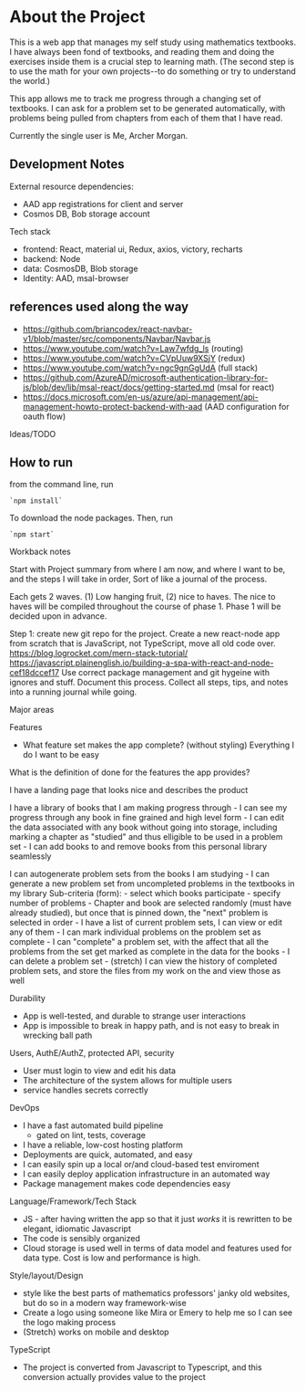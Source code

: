 # About the Project

This is a web app that manages my self study using mathematics textbooks. I have always been fond of textbooks, and reading them and doing the exercises inside them is a crucial step to learning math. (The second step is to use the math for your own projects--to do something or try to understand the world.)

This app allows me to track me progress through a changing set of textbooks. I can ask for a problem set to be generated automatically, with problems being pulled from chapters from each of them that I have read.

Currently the single user is Me, Archer Morgan.

## Development Notes

External resource dependencies:
- AAD app registrations for client and server
- Cosmos DB, Bob storage account

Tech stack

- frontend: React, material ui, Redux, axios, victory, recharts
- backend: Node
- data: CosmosDB, Blob storage
- Identity: AAD, msal-browser

## references used along the way
- https://github.com/briancodex/react-navbar-v1/blob/master/src/components/Navbar/Navbar.js
- https://www.youtube.com/watch?v=Law7wfdg_ls (routing)
- https://www.youtube.com/watch?v=CVpUuw9XSjY (redux)
- https://www.youtube.com/watch?v=ngc9gnGgUdA (full stack)
- https://github.com/AzureAD/microsoft-authentication-library-for-js/blob/dev/lib/msal-react/docs/getting-started.md (msal for react)
- https://docs.microsoft.com/en-us/azure/api-management/api-management-howto-protect-backend-with-aad (AAD configuration for oauth flow)


Ideas/TODO

## How to run

from the command line, run 

    `npm install`

To download the node packages. Then, run

    `npm start`




Workback notes

Start with Project summary from where I am now, and where I want to be, and the steps I will take in order, Sort of like a journal of the process. 

Each gets 2 waves. (1) Low hanging fruit, (2) nice to haves. The nice to haves will be compiled throughout the course of phase 1. Phase 1 will be decided upon in advance.

Step 1: create new git repo for the project. Create a new react-node app from scratch that is JavaScript, not TypeScript, move all old code over. 
https://blog.logrocket.com/mern-stack-tutorial/
https://javascript.plainenglish.io/building-a-spa-with-react-and-node-cef18dccef17
Use correct package management and git hygeine with ignores and stuff. Document this process. Collect all steps, tips, and notes into a running journal while going. 

Major areas

Features 
- What feature set makes the app complete? (without styling)
Everything I do I want to be easy

What is the definition of done for the features the app provides?

I have a landing page that looks nice and describes the product

I have a library of books that I am making progress through
    - I can see my progress through any book in fine grained and high level form
    - I can edit the data associated with any book without going into storage, including marking a chapter as "studied" and thus elligible to be used in a problem set
    - I can add books to and remove books from this personal library seamlessly

I can autogenerate problem sets from the books I am studying
    - I can generate a new problem set from uncompleted problems in the textbooks in my library
        Sub-criteria (form):
        - select which books participate
        - specify number of problems
        - Chapter and book are selected randomly (must have already studied), but once that is pinned down, the "next" problem is selected in order
    - I have a list of current problem sets, I can view or edit any of them
    - I can mark individual problems on the problem set as complete
    - I can "complete" a problem set, with the affect that all the problems from the set get marked as complete in the data for the books
    - I can delete a problem set
    - (stretch) I can view the history of completed problem sets, and store the files from my work on the and view those as well

Durability 
- App is well-tested, and durable to strange user interactions
- App is impossible to break in happy path, and is not easy to break in wrecking ball path

Users, AuthE/AuthZ, protected API, security
- User must login to view and edit his data
- The architecture of the system allows for multiple users
- service handles secrets correctly

DevOps

- I have a fast automated build pipeline
    - gated on lint, tests, coverage
- I have a reliable, low-cost hosting platform
- Deployments are quick, automated, and easy
- I can easily spin up a local or/and cloud-based test enviroment
- I can easily deploy application infrastructure in an automated way
- Package management makes code dependencies easy

Language/Framework/Tech Stack
- JS - after having written the app so that it just *works* it is rewritten to be elegant, idiomatic Javascript
- The code is sensibly organized
- Cloud storage is used well in terms of data model and features used for data type. Cost is low and performance is high. 

Style/layout/Design
- style like the best parts of mathematics professors' janky old websites, but do so in a modern way framework-wise
- Create a logo using someone like Mira or Emery to help me so I can see the logo making process
- (Stretch) works on mobile and desktop

TypeScript
- The project is converted from Javascript to Typescript, and this conversion actually provides value to the project